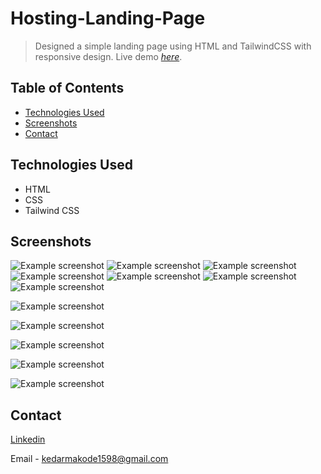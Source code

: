 # Hosting-Landing-Page
> Designed a simple landing page using HTML and TailwindCSS with responsive design.
> Live demo [_here_](https://hosting-landing-page-drab.vercel.app/).

## Table of Contents
* [Technologies Used](#technologies-used)
* [Screenshots](#screenshots)
* [Contact](#contact)


## Technologies Used
- HTML
- CSS
- Tailwind CSS


## Screenshots
![Example screenshot](./images/desktop-1.png)
![Example screenshot](./images/desktop-2.png)
![Example screenshot](./images/desktop-3.png)
![Example screenshot](./images/desktop-4.png)
![Example screenshot](./images/desktop-5.png)
![Example screenshot](./images/desktop-6.png)
![Example screenshot](./images/desktop-7.png)


![Example screenshot](./images/mobile-1.png)

![Example screenshot](./images/mobile-2.png)

![Example screenshot](./images/mobile-3.png)

![Example screenshot](./images/mobile-4.png)

![Example screenshot](./images/mobile-5.png)



## Contact

[Linkedin](https://www.linkedin.com/in/kedar-makode-9833321ab)

Email - kedarmakode1598@gmail.com



